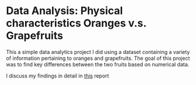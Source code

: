 # Data Analysis: Physical characteristics Oranges v.s. Grapefruits

This a simple data analytics project I did using a dataset containing a variety of information pertaining to oranges and grapefruits. The goal of this project was to find key differences between the two fruits based on numerical data.  

I discuss my findings in detail in [this](https://docs.google.com/document/d/1AbwaLFW1uOioptLIJ_u1Cflbojglp0R9YGLj-pi_RZ0/edit?usp=sharing) report
